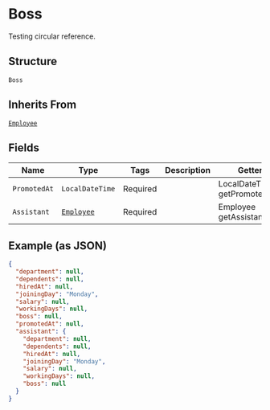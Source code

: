 
# Boss

Testing circular reference.

## Structure

`Boss`

## Inherits From

[`Employee`](/doc/models/employee.md)

## Fields

| Name | Type | Tags | Description | Getter | Setter |
|  --- | --- | --- | --- | --- | --- |
| `PromotedAt` | `LocalDateTime` | Required | <testing><br> | LocalDateTime getPromotedAt() | setPromotedAt(LocalDateTime promotedAt) |
| `Assistant` | [`Employee`](/doc/models/employee.md) | Required | <testing><br> | Employee getAssistant() | setAssistant(Employee assistant) |

## Example (as JSON)

```json
{
  "department": null,
  "dependents": null,
  "hiredAt": null,
  "joiningDay": "Monday",
  "salary": null,
  "workingDays": null,
  "boss": null,
  "promotedAt": null,
  "assistant": {
    "department": null,
    "dependents": null,
    "hiredAt": null,
    "joiningDay": "Monday",
    "salary": null,
    "workingDays": null,
    "boss": null
  }
}
```

